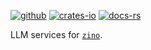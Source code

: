 [![github]](https://github.com/zino-rs/zino)
[![crates-io]](https://crates.io/crates/zino-ai)
[![docs-rs]](https://docs.rs/zino-ai)

[github]: https://img.shields.io/badge/github-8da0cb?labelColor=555555&logo=github
[crates-io]: https://img.shields.io/badge/crates.io-fc8d62?labelColor=555555&logo=rust
[docs-rs]: https://img.shields.io/badge/docs.rs-66c2a5?labelColor=555555&logo=docs.rs

LLM services for [`zino`].

[`zino`]: https://github.com/zino-rs/zino
